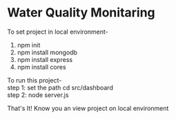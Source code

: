 <h1>Water Quality Monitaring</h1>

To set project in local environment-</br>
<ol>
  <li>
    npm init
  </li>
  <li>
     npm install mongodb
  </li>
  <li>
    npm install express
  </li>
  <li>
        npm install cores
  </li>
</ol>


To run this project-</br>
step 1: set the path cd src/dashboard </br>
step 2: node server.js

That's It! Know you an view project on local environment 
